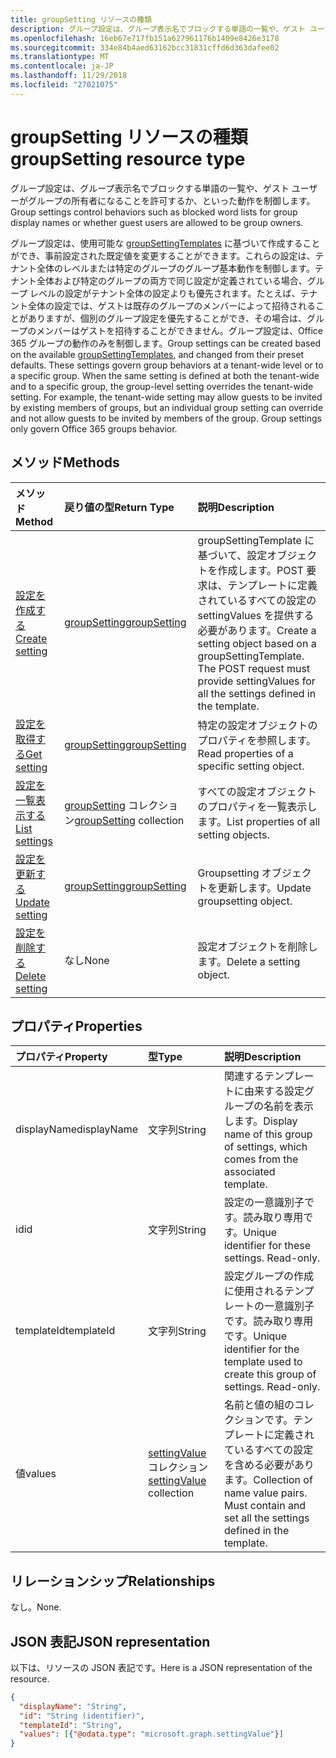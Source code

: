 ```yaml
---
title: groupSetting リソースの種類
description: グループ設定は、グループ表示名でブロックする単語の一覧や、ゲスト ユーザーがグループの所有者になることを許可するか、といった動作を制御します。
ms.openlocfilehash: 16eb67e717fb151a627961176b1409e8426e3178
ms.sourcegitcommit: 334e84b4aed63162bcc31831cffd6d363dafee02
ms.translationtype: MT
ms.contentlocale: ja-JP
ms.lasthandoff: 11/29/2018
ms.locfileid: "27021075"
---
```

# <a name="groupsetting-resource-type"></a><span data-ttu-id="f1e80-103">groupSetting リソースの種類</span><span class="sxs-lookup"><span data-stu-id="f1e80-103">groupSetting resource type</span></span>

<span data-ttu-id="f1e80-104">グループ設定は、グループ表示名でブロックする単語の一覧や、ゲスト ユーザーがグループの所有者になることを許可するか、といった動作を制御します。</span><span class="sxs-lookup"><span data-stu-id="f1e80-104">Group settings control behaviors such as blocked word lists for group display names or whether guest users are allowed to be group owners.</span></span>

<span data-ttu-id="f1e80-p101">グループ設定は、使用可能な [groupSettingTemplates](groupsettingtemplate.md) に基づいて作成することができ、事前設定された既定値を変更することができます。これらの設定は、テナント全体のレベルまたは特定のグループのグループ基本動作を制御します。テナント全体および特定のグループの両方で同じ設定が定義されている場合、グループ レベルの設定がテナント全体の設定よりも優先されます。たとえば、テナント全体の設定では、ゲストは既存のグループのメンバーによって招待されることがありますが、個別のグループ設定を優先することができ、その場合は、グループのメンバーはゲストを招待することができません。グループ設定は、Office 365 グループの動作のみを制御します。</span><span class="sxs-lookup"><span data-stu-id="f1e80-p101">Group settings can be created based on the available [groupSettingTemplates](groupsettingtemplate.md), and changed from their preset defaults. These settings govern group behaviors at a tenant-wide level or to a specific group. When the same setting is defined at both the tenant-wide and to a specific group, the group-level setting overrides the tenant-wide setting.  For example, the tenant-wide setting may allow guests to be invited by existing members of groups, but an individual group setting can override and not allow guests to be invited by members of the group. Group settings only govern Office 365 groups behavior.</span></span>

## <a name="methods"></a><span data-ttu-id="f1e80-110">メソッド</span><span class="sxs-lookup"><span data-stu-id="f1e80-110">Methods</span></span>

| <span data-ttu-id="f1e80-111">メソッド</span><span class="sxs-lookup"><span data-stu-id="f1e80-111">Method</span></span> | <span data-ttu-id="f1e80-112">戻り値の型</span><span class="sxs-lookup"><span data-stu-id="f1e80-112">Return Type</span></span> | <span data-ttu-id="f1e80-113">説明</span><span class="sxs-lookup"><span data-stu-id="f1e80-113">Description</span></span> |
|:---------------|:--------|:----------|
|[<span data-ttu-id="f1e80-114">設定を作成する</span><span class="sxs-lookup"><span data-stu-id="f1e80-114">Create setting</span></span>](../api/groupsetting-post-groupsettings.md) | [<span data-ttu-id="f1e80-115">groupSetting</span><span class="sxs-lookup"><span data-stu-id="f1e80-115">groupSetting</span></span>](groupsetting.md) |<span data-ttu-id="f1e80-p102">groupSettingTemplate に基づいて、設定オブジェクトを作成します。POST 要求は、テンプレートに定義されているすべての設定の settingValues を提供する必要があります。</span><span class="sxs-lookup"><span data-stu-id="f1e80-p102">Create a setting object based on a groupSettingTemplate. The POST request must provide settingValues for all the settings defined in the template.</span></span> |
|[<span data-ttu-id="f1e80-118">設定を取得する</span><span class="sxs-lookup"><span data-stu-id="f1e80-118">Get setting</span></span>](../api/groupsetting-get.md) | [<span data-ttu-id="f1e80-119">groupSetting</span><span class="sxs-lookup"><span data-stu-id="f1e80-119">groupSetting</span></span>](groupsetting.md) | <span data-ttu-id="f1e80-120">特定の設定オブジェクトのプロパティを参照します。</span><span class="sxs-lookup"><span data-stu-id="f1e80-120">Read properties of a specific setting object.</span></span> |
|[<span data-ttu-id="f1e80-121">設定を一覧表示する</span><span class="sxs-lookup"><span data-stu-id="f1e80-121">List settings</span></span>](../api/groupsetting-list.md) | <span data-ttu-id="f1e80-122">[groupSetting](groupsetting.md) コレクション</span><span class="sxs-lookup"><span data-stu-id="f1e80-122">[groupSetting](groupsetting.md) collection</span></span> | <span data-ttu-id="f1e80-123">すべての設定オブジェクトのプロパティを一覧表示します。</span><span class="sxs-lookup"><span data-stu-id="f1e80-123">List properties of all setting objects.</span></span> |
|[<span data-ttu-id="f1e80-124">設定を更新する</span><span class="sxs-lookup"><span data-stu-id="f1e80-124">Update setting</span></span>](../api/groupsetting-update.md) | [<span data-ttu-id="f1e80-125">groupSetting</span><span class="sxs-lookup"><span data-stu-id="f1e80-125">groupSetting</span></span>](groupsetting.md) | <span data-ttu-id="f1e80-126">Groupsetting オブジェクトを更新します。</span><span class="sxs-lookup"><span data-stu-id="f1e80-126">Update groupsetting object.</span></span> |
|[<span data-ttu-id="f1e80-127">設定を削除する</span><span class="sxs-lookup"><span data-stu-id="f1e80-127">Delete setting</span></span>](../api/groupsetting-delete.md) | <span data-ttu-id="f1e80-128">なし</span><span class="sxs-lookup"><span data-stu-id="f1e80-128">None</span></span> | <span data-ttu-id="f1e80-129">設定オブジェクトを削除します。</span><span class="sxs-lookup"><span data-stu-id="f1e80-129">Delete a setting object.</span></span> |

## <a name="properties"></a><span data-ttu-id="f1e80-130">プロパティ</span><span class="sxs-lookup"><span data-stu-id="f1e80-130">Properties</span></span>

| <span data-ttu-id="f1e80-131">プロパティ</span><span class="sxs-lookup"><span data-stu-id="f1e80-131">Property</span></span> | <span data-ttu-id="f1e80-132">型</span><span class="sxs-lookup"><span data-stu-id="f1e80-132">Type</span></span> | <span data-ttu-id="f1e80-133">説明</span><span class="sxs-lookup"><span data-stu-id="f1e80-133">Description</span></span> |
|:---------------|:--------|:----------|
|<span data-ttu-id="f1e80-134">displayName</span><span class="sxs-lookup"><span data-stu-id="f1e80-134">displayName</span></span>|<span data-ttu-id="f1e80-135">文字列</span><span class="sxs-lookup"><span data-stu-id="f1e80-135">String</span></span>| <span data-ttu-id="f1e80-136">関連するテンプレートに由来する設定グループの名前を表示します。</span><span class="sxs-lookup"><span data-stu-id="f1e80-136">Display name of this group of settings, which comes from the associated template.</span></span> |
|<span data-ttu-id="f1e80-137">id</span><span class="sxs-lookup"><span data-stu-id="f1e80-137">id</span></span>|<span data-ttu-id="f1e80-138">文字列</span><span class="sxs-lookup"><span data-stu-id="f1e80-138">String</span></span>| <span data-ttu-id="f1e80-p103">設定の一意識別子です。読み取り専用です。</span><span class="sxs-lookup"><span data-stu-id="f1e80-p103">Unique identifier for these settings. Read-only.</span></span> |
|<span data-ttu-id="f1e80-141">templateId</span><span class="sxs-lookup"><span data-stu-id="f1e80-141">templateId</span></span>|<span data-ttu-id="f1e80-142">文字列</span><span class="sxs-lookup"><span data-stu-id="f1e80-142">String</span></span>| <span data-ttu-id="f1e80-p104">設定グループの作成に使用されるテンプレートの一意識別子です。読み取り専用です。</span><span class="sxs-lookup"><span data-stu-id="f1e80-p104">Unique identifier for the template used to create this group of settings. Read-only.</span></span> |
|<span data-ttu-id="f1e80-145">値</span><span class="sxs-lookup"><span data-stu-id="f1e80-145">values</span></span>|<span data-ttu-id="f1e80-146">[settingValue](settingvalue.md) コレクション</span><span class="sxs-lookup"><span data-stu-id="f1e80-146">[settingValue](settingvalue.md) collection</span></span>| <span data-ttu-id="f1e80-p105">名前と値の組のコレクションです。テンプレートに定義されているすべての設定を含める必要があります。</span><span class="sxs-lookup"><span data-stu-id="f1e80-p105">Collection of name value pairs. Must contain and set all the settings defined in the template.</span></span> |

## <a name="relationships"></a><span data-ttu-id="f1e80-149">リレーションシップ</span><span class="sxs-lookup"><span data-stu-id="f1e80-149">Relationships</span></span>

<span data-ttu-id="f1e80-150">なし。</span><span class="sxs-lookup"><span data-stu-id="f1e80-150">None.</span></span>

## <a name="json-representation"></a><span data-ttu-id="f1e80-151">JSON 表記</span><span class="sxs-lookup"><span data-stu-id="f1e80-151">JSON representation</span></span>

<span data-ttu-id="f1e80-152">以下は、リソースの JSON 表記です。</span><span class="sxs-lookup"><span data-stu-id="f1e80-152">Here is a JSON representation of the resource.</span></span>

<!--{
  "blockType": "resource",
  "openType": true,
  "optionalProperties": [],
  "keyProperty": "id",
  "baseType": "microsoft.graph.entity",
  "@odata.type": "microsoft.graph.groupSetting"
}-->

```json
{
  "displayName": "String",
  "id": "String (identifier)",
  "templateId": "String",
  "values": [{"@odata.type": "microsoft.graph.settingValue"}]
}

```


<!-- uuid: 8fcb5dbc-d5aa-4681-8e31-b001d5168d79
2015-10-25 14:57:30 UTC -->
<!-- {
  "type": "#page.annotation",
  "description": "groupSetting resource",
  "keywords": "",
  "section": "documentation",
  "tocPath": ""
}-->